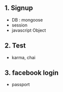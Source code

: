 
## 1. Signup

- DB : mongoose
- session
- javascript Object

## 2. Test

- karma, chai

## 3. facebook login

- passport




